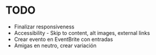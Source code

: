 TODO
=========================
- Finalizar responsiveness
- Accessibility - Skip to content, alt images, external links
- Crear evento en EventBrite con entradas
- Amigas en neutro, crear variación
